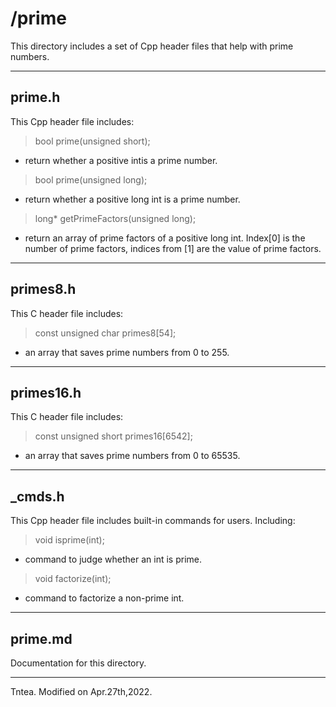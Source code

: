 # /prime
This directory includes a set of Cpp header files that help with prime numbers.
***
## prime.h
This Cpp header file includes:
>bool prime(unsigned short);
- return whether a positive intis a prime number.
>bool prime(unsigned long);
- return whether a positive long int is a prime number.
>long* getPrimeFactors(unsigned long);
- return an array of prime factors of a positive long int. Index[0] is the number of prime factors, indices from [1] are the value of prime factors.
***
## primes8.h
This C header file includes:
>const unsigned char primes8[54];
- an array that saves prime numbers from 0 to 255.
***
## primes16.h
This C header file includes:
>const unsigned short primes16[6542];
- an array that saves prime numbers from 0 to 65535.
***
## _cmds.h
This Cpp header file includes built-in commands for users.
Including:
>void isprime(int);
- command to judge whether an int is prime.
>void factorize(int);
- command to factorize a non-prime int.
***
## prime.md
Documentation for this directory.
***
Tntea. Modified on Apr.27th,2022.